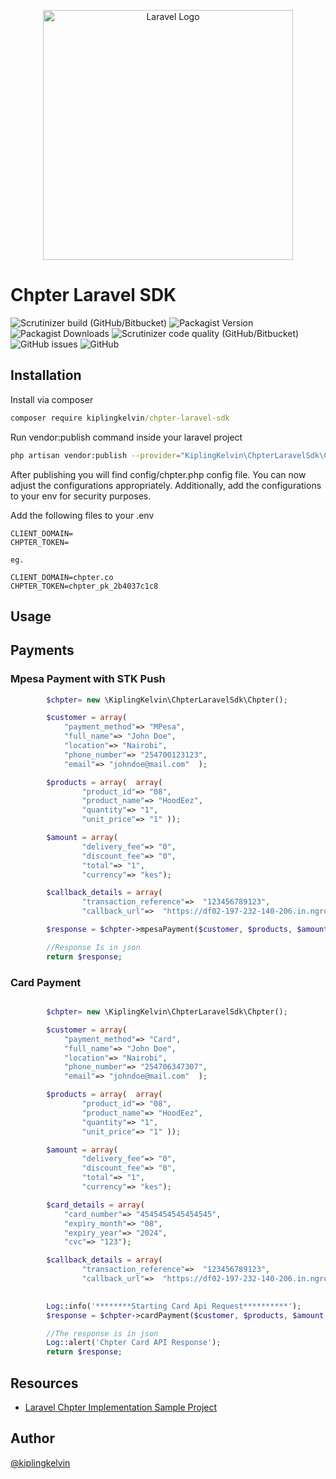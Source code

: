 <p align="center"><a href="https://laravel.com" target="_blank"><img src="https://raw.githubusercontent.com/laravel/art/master/logo-lockup/5%20SVG/2%20CMYK/1%20Full%20Color/laravel-logolockup-cmyk-red.svg" width="400" alt="Laravel Logo"></a></p>

# Chpter Laravel SDK

![Scrutinizer build (GitHub/Bitbucket)](https://img.shields.io/scrutinizer/build/g/kiplingkelvin/ChpterLaravelSdk?style=flat-square)
![Packagist Version](https://img.shields.io/packagist/v/kiplingkelvin/chpter-laravel-sdk?style=flat-square)
![Packagist Downloads](https://img.shields.io/packagist/dt/kiplingkelvin/chpter-laravel-sdk?style=flat-square)
![Scrutinizer code quality (GitHub/Bitbucket)](https://img.shields.io/scrutinizer/quality/g/kiplingkelvin/ChpterLaravelSdk?style=flat-square)
![GitHub issues](https://img.shields.io/github/issues/kiplingkelvin/ChpterLaravelSdk?style=flat-square)
![GitHub](https://img.shields.io/github/license/kiplingkelvin/ChpterLaravelSdk?style=flat-square)


## Installation
Install via composer
```cmd
composer require kiplingkelvin/chpter-laravel-sdk
```
   
Run vendor:publish command inside your laravel project

```bash
php artisan vendor:publish --provider="KiplingKelvin\ChpterLaravelSdk\ChpterServiceProvider"
```
After publishing you will find config/chpter.php config file. You can now adjust the configurations appropriately. Additionally, add the configurations to your env for security purposes.

Add the following files to your .env
```env
CLIENT_DOMAIN=
CHPTER_TOKEN=

eg.

CLIENT_DOMAIN=chpter.co
CHPTER_TOKEN=chpter_pk_2b4037c1c8

```

## Usage
## Payments
### Mpesa Payment with STK Push 

```php
        $chpter= new \KiplingKelvin\ChpterLaravelSdk\Chpter();

        $customer = array( 
            "payment_method"=> "MPesa",
            "full_name"=> "John Doe",
            "location"=> "Nairobi",
            "phone_number"=> "254700123123",
            "email"=> "johndoe@mail.com"  );

        $products = array(  array( 
                "product_id"=> "08",
                "product_name"=> "HoodEez",
                "quantity"=> "1",
                "unit_price"=> "1" ));

        $amount = array( 
                "delivery_fee"=> "0",
                "discount_fee"=> "0",
                "total"=> "1",
                "currency"=> "kes");

        $callback_details = array( 
                "transaction_reference"=>  "123456789123",
                "callback_url"=>  "https://df02-197-232-140-206.in.ngrok.io/api/chpter_mpesa_payment_callback_url" );

        $response = $chpter->mpesaPayment($customer, $products, $amount, $callback_details);

        //Response Is in json
        return $response;
```

### Card Payment
```php

        $chpter= new \KiplingKelvin\ChpterLaravelSdk\Chpter();

        $customer = array( 
            "payment_method"=> "Card",
            "full_name"=> "John Doe",
            "location"=> "Nairobi",
            "phone_number"=> "254706347307",
            "email"=> "johndoe@mail.com"  );

        $products = array(  array( 
                "product_id"=> "08",
                "product_name"=> "HoodEez",
                "quantity"=> "1",
                "unit_price"=> "1" ));

        $amount = array( 
                "delivery_fee"=> "0",
                "discount_fee"=> "0",
                "total"=> "1",
                "currency"=> "kes");

        $card_details = array( 
            "card_number"=> "4545454545454545",
            "expiry_month"=> "08",
            "expiry_year"=> "2024",
            "cvc"=> "123");

        $callback_details = array( 
                "transaction_reference"=>  "123456789123",
                "callback_url"=>  "https://df02-197-232-140-206.in.ngrok.io/api/chpter_mpesa_payment_callback_url" );

        
        Log::info('********Starting Card Api Request**********');
        $response = $chpter->cardPayment($customer, $products, $amount, $card_details, $callback_details);

        //The response is in json
        Log::alert('Chpter Card API Response');
        return $response;

```
## Resources

- [Laravel Chpter Implementation Sample Project](https://github.com/kiplingkelvin/chpter-laravel-sample)

## Author

[@kiplingkelvin](https://www.github.com/kiplingkelvin)



